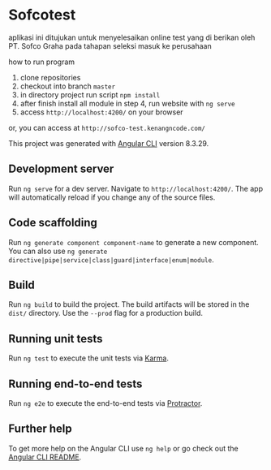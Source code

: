 # Sofcotest

aplikasi ini ditujukan untuk menyelesaikan online test yang di berikan oleh PT. Sofco Graha pada tahapan seleksi masuk ke perusahaan

how to run program
1. clone repositories
2. checkout into branch `master`
4. in directory project run script `npm install`
5. after finish install all module in step 4, run website with `ng serve`
6. access `http://localhost:4200/` on your browser

or, you can access at
`http://sofco-test.kenangncode.com/`

This project was generated with [Angular CLI](https://github.com/angular/angular-cli) version 8.3.29.

## Development server

Run `ng serve` for a dev server. Navigate to `http://localhost:4200/`. The app will automatically reload if you change any of the source files.

## Code scaffolding

Run `ng generate component component-name` to generate a new component. You can also use `ng generate directive|pipe|service|class|guard|interface|enum|module`.

## Build

Run `ng build` to build the project. The build artifacts will be stored in the `dist/` directory. Use the `--prod` flag for a production build.

## Running unit tests

Run `ng test` to execute the unit tests via [Karma](https://karma-runner.github.io).

## Running end-to-end tests

Run `ng e2e` to execute the end-to-end tests via [Protractor](http://www.protractortest.org/).

## Further help

To get more help on the Angular CLI use `ng help` or go check out the [Angular CLI README](https://github.com/angular/angular-cli/blob/master/README.md).
